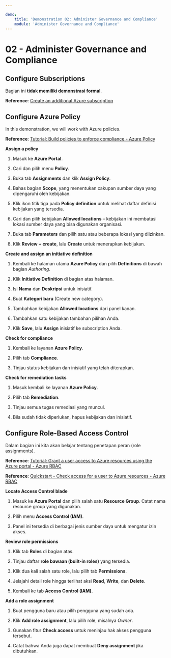 ```yaml
---

demo:
    title: 'Demonstration 02: Administer Governance and Compliance'
    module: 'Administer Governance and Compliance'
---
```


# 02 - Administer Governance and Compliance

## Configure Subscriptions

Bagian ini **tidak memiliki demonstrasi formal**. 

**Reference**: [Create an additional Azure subscription](https://docs.microsoft.com/azure/cost-management-billing/manage/create-subscription)

## Configure Azure Policy

In this demonstration, we will work with Azure policies.

**Reference**: [Tutorial: Build policies to enforce compliance - Azure Policy](https://docs.microsoft.com/azure/governance/policy/tutorials/create-and-manage)

**Assign a policy**

1. Masuk ke **Azure Portal**.

2. Cari dan pilih menu **Policy**.

3. Buka tab **Assignments** dan klik **Assign Policy**.

4. Bahas bagian **Scope**, yang menentukan cakupan sumber daya yang dipengaruhi oleh kebijakan.

5. Klik ikon titik tiga pada **Policy definition** untuk melihat daftar definisi kebijakan yang tersedia.

6. Cari dan pilih kebijakan **Allowed locations** – kebijakan ini membatasi lokasi sumber daya yang bisa digunakan organisasi.

7. Buka tab **Parameters** dan pilih satu atau beberapa lokasi yang diizinkan.

8. Klik **Review + create**, lalu **Create** untuk menerapkan kebijakan.


**Create and assign an initiative definition**

1. Kembali ke halaman utama **Azure Policy** dan pilih **Definitions** di bawah bagian *Authoring*.

2. Klik **Initiative Definition** di bagian atas halaman.

3. Isi **Nama** dan **Deskripsi** untuk inisiatif.

4. Buat **Kategori baru** (Create new category).

5. Tambahkan kebijakan **Allowed locations** dari panel kanan.

6. Tambahkan satu kebijakan tambahan pilihan Anda.

7. Klik **Save**, lalu **Assign** inisiatif ke subscription Anda.

**Check for compliance**

1. Kembali ke layanan **Azure Policy**.

2. Pilih tab **Compliance**.

3. Tinjau status kebijakan dan inisiatif yang telah diterapkan.

**Check for remediation tasks**

1. Masuk kembali ke layanan **Azure Policy**.

2. Pilih tab **Remediation**.

3. Tinjau semua tugas remediasi yang muncul.

4. Bila sudah tidak diperlukan, hapus kebijakan dan inisiatif.

## Configure Role-Based Access Control

Dalam bagian ini kita akan belajar tentang penetapan peran (role assignments).

**Reference**: [Tutorial: Grant a user access to Azure resources using the Azure portal - Azure RBAC](https://docs.microsoft.com/azure/role-based-access-control/quickstart-assign-role-user-portal)

**Reference**: [Quickstart - Check access for a user to Azure resources - Azure RBAC](https://docs.microsoft.com/azure/role-based-access-control/check-access)

**Locate Access Control blade**


1. Masuk ke **Azure Portal** dan pilih salah satu **Resource Group**. Catat nama resource group yang digunakan.

2. Pilih menu **Access Control (IAM)**.

3. Panel ini tersedia di berbagai jenis sumber daya untuk mengatur izin akses.

**Review role permissions**

1. Klik tab **Roles** di bagian atas.

2. Tinjau daftar **role bawaan (built-in roles)** yang tersedia.

3. Klik dua kali salah satu role, lalu pilih tab **Permissions**.

4. Jelajahi detail role hingga terlihat aksi **Read**, **Write**, dan **Delete**.

5. Kembali ke tab **Access Control (IAM)**.

**Add a role assignment**

1. Buat pengguna baru atau pilih pengguna yang sudah ada.

2. Klik **Add role assignment**, lalu pilih role, misalnya *Owner*.

3. Gunakan fitur **Check access** untuk meninjau hak akses pengguna tersebut.

4. Catat bahwa Anda juga dapat membuat **Deny assignment** jika dibutuhkan.
